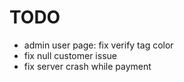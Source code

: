 # TODO
- admin user page: fix verify tag color
- fix null customer issue
- fix server crash while payment
